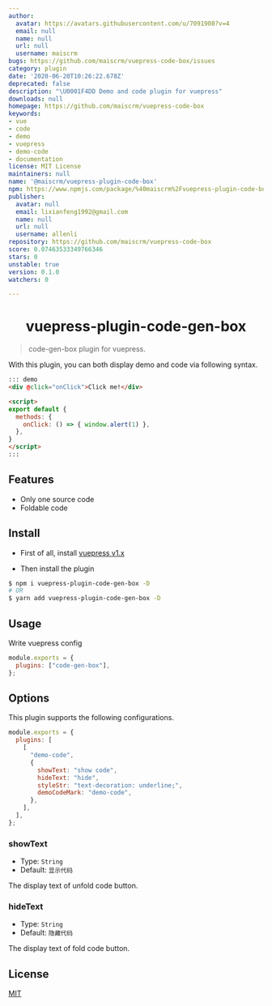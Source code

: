```yaml
---
author:
  avatar: https://avatars.githubusercontent.com/u/7091908?v=4
  email: null
  name: null
  url: null
  username: maiscrm
bugs: https://github.com/maiscrm/vuepress-code-box/issues
category: plugin
date: '2020-06-20T10:26:22.678Z'
deprecated: false
description: "\U0001F4DD Demo and code plugin for vuepress"
downloads: null
homepage: https://github.com/maiscrm/vuepress-code-box
keywords:
- vue
- code
- demo
- vuepress
- demo-code
- documentation
license: MIT License
maintainers: null
name: '@maiscrm/vuepress-plugin-code-box'
npm: https://www.npmjs.com/package/%40maiscrm%2Fvuepress-plugin-code-box
publisher:
  avatar: null
  email: lixianfeng1992@gmail.com
  name: null
  url: null
  username: allenli
repository: https://github.com/maiscrm/vuepress-code-box
score: 0.07463533349766346
stars: 0
unstable: true
version: 0.1.0
watchers: 0

---
```


<h1 align="center">vuepress-plugin-code-gen-box</h1>

> code-gen-box plugin for vuepress.

With this plugin, you can both display demo and code via following syntax.

```md
::: demo
<div @click="onClick">Click me!</div>

<script>
export default {
  methods: {
    onClick: () => { window.alert(1) },
  },
}
</script>
:::
```

## Features

- Only one source code
- Foldable code

## Install

- First of all, install [vuepress v1.x](https://github.com/vuejs/vuepress)

- Then install the plugin

```bash
$ npm i vuepress-plugin-code-gen-box -D
# OR
$ yarn add vuepress-plugin-code-gen-box -D
```

## Usage

Write vuepress config

```js
module.exports = {
  plugins: ["code-gen-box"],
};
```

## Options

This plugin supports the following configurations.

```js
module.exports = {
  plugins: [
    [
      "demo-code",
      {
        showText: "show code",
        hideText: "hide",
        styleStr: "text-decoration: underline;",
        demoCodeMark: "demo-code",
      },
    ],
  ],
};
```

### showText

- Type: `String`
- Default: `显示代码`

The display text of unfold code button.

### hideText

- Type: `String`
- Default: `隐藏代码`

The display text of fold code button.

## License

[MIT](http://opensource.org/licenses/MIT)
